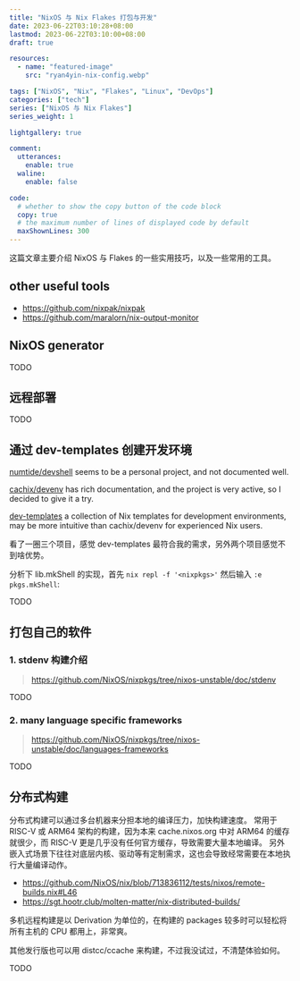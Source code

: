```yaml
---
title: "NixOS 与 Nix Flakes 打包与开发"
date: 2023-06-22T03:10:28+08:00
lastmod: 2023-06-22T03:10:00+08:00
draft: true

resources:
  - name: "featured-image"
    src: "ryan4yin-nix-config.webp"

tags: ["NixOS", "Nix", "Flakes", "Linux", "DevOps"]
categories: ["tech"]
series: ["NixOS 与 Nix Flakes"]
series_weight: 1

lightgallery: true

comment:
  utterances:
    enable: true
  waline:
    enable: false

code:
  # whether to show the copy button of the code block
  copy: true
  # the maximum number of lines of displayed code by default
  maxShownLines: 300
---
```


这篇文章主要介绍 NixOS 与 Flakes 的一些实用技巧，以及一些常用的工具。

## other useful tools

- https://github.com/nixpak/nixpak
- https://github.com/maralorn/nix-output-monitor

## NixOS generator

TODO

## 远程部署

TODO

## 通过 dev-templates 创建开发环境

[numtide/devshell](https://github.com/numtide/devshell) seems to be a personal project, and not documented well.

[cachix/devenv](https://github.com/cachix/devenv) has rich documentation, and the project is very active, so I decided to give it a try.

[dev-templates](https://github.com/the-nix-way/dev-templates) a collection of Nix templates for development environments, may be more intuitive than cachix/devenv for experienced Nix users.

看了一圈三个项目，感觉 dev-templates 最符合我的需求，另外两个项目感觉不到啥优势。

分析下 lib.mkShell 的实现，首先 `nix repl -f '<nixpkgs>'` 然后输入 `:e pkgs.mkShell`:

TODO

## 打包自己的软件

### 1. stdenv 构建介绍

> https://github.com/NixOS/nixpkgs/tree/nixos-unstable/doc/stdenv

TODO

### 2. many language specific frameworks

> https://github.com/NixOS/nixpkgs/tree/nixos-unstable/doc/languages-frameworks

TODO

## 分布式构建

分布式构建可以通过多台机器来分担本地的编译压力，加快构建速度。
常用于 RISC-V 或 ARM64 架构的构建，因为本来 cache.nixos.org 中对 ARM64 的缓存就很少，而 RISC-V 更是几乎没有任何官方缓存，导致需要大量本地编译。
另外嵌入式场景下往往对底层内核、驱动等有定制需求，这也会导致经常需要在本地执行大量编译动作。

- https://github.com/NixOS/nix/blob/713836112/tests/nixos/remote-builds.nix#L46
- https://sgt.hootr.club/molten-matter/nix-distributed-builds/

多机远程构建是以 Derivation 为单位的，在构建的 packages 较多时可以轻松将所有主机的 CPU 都用上，非常爽。

其他发行版也可以用 distcc/ccache 来构建，不过我没试过，不清楚体验如何。

TODO
